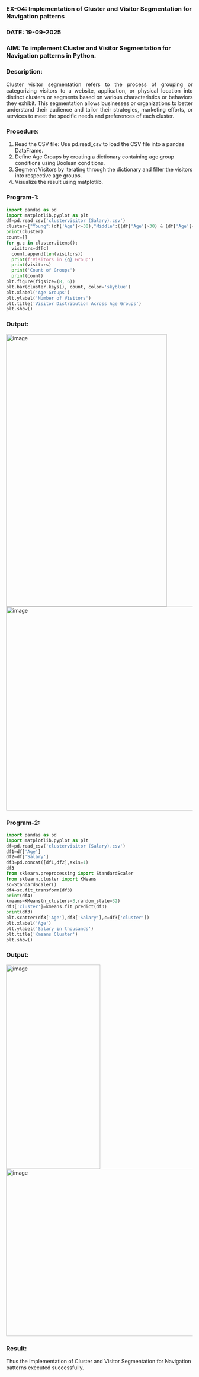 ### EX-04: Implementation of Cluster and Visitor Segmentation for Navigation patterns
### DATE: 19-09-2025
### AIM: To implement Cluster and Visitor Segmentation for Navigation patterns in Python.
### Description:
<div align= "justify">Cluster visitor segmentation refers to the process of grouping or categorizing visitors to a website, 
  application, or physical location into distinct clusters or segments based on various characteristics or behaviors they exhibit. 
  This segmentation allows businesses or organizations to better understand their audience and tailor their strategies, marketing efforts, 
  or services to meet the specific needs and preferences of each cluster.</div>
  
### Procedure:
1) Read the CSV file: Use pd.read_csv to load the CSV file into a pandas DataFrame.
2) Define Age Groups by creating a dictionary containing age group conditions using Boolean conditions.
3) Segment Visitors by iterating through the dictionary and filter the visitors into respective age groups.
4) Visualize the result using matplotlib.

### Program-1:
```python
import pandas as pd
import matplotlib.pyplot as plt
df=pd.read_csv('clustervisitor (Salary).csv')
cluster={"Young":(df['Age']<=30),"Middle":((df['Age']>30) & (df['Age']<=50)),"Older":(df['Age']>50)}
print(cluster)
count=[]
for g,c in cluster.items():
  visitors=df[c]
  count.append(len(visitors))
  print(f'Visitors in {g} Group')
  print(visitors)
  print('Count of Groups')
  print(count)
plt.figure(figsize=(8, 6))
plt.bar(cluster.keys(), count, color='skyblue')
plt.xlabel('Age Groups')
plt.ylabel('Number of Visitors')
plt.title('Visitor Distribution Across Age Groups')
plt.show()
```
### Output:
<img width="434" height="734" alt="image" src="https://github.com/user-attachments/assets/e8b4a5b4-e468-4c71-b6a0-b07980dac9f1" />
<img width="756" height="550" alt="image" src="https://github.com/user-attachments/assets/e494066f-6ce8-43c2-9924-baf404f10207" />


### Program-2:
```python
import pandas as pd
import matplotlib.pyplot as plt
df=pd.read_csv('clustervisitor (Salary).csv')
df1=df['Age']
df2=df['Salary']
df3=pd.concat([df1,df2],axis=1)
df3
from sklearn.preprocessing import StandardScaler
from sklearn.cluster import KMeans
sc=StandardScaler()
df4=sc.fit_transform(df3)
print(df4)
kmeans=KMeans(n_clusters=3,random_state=32)
df3['cluster']=kmeans.fit_predict(df3)
print(df3)
plt.scatter(df3['Age'],df3['Salary'],c=df3['cluster'])
plt.xlabel('Age')
plt.ylabel('Salary in thousands')
plt.title('Kmeans Cluster')
plt.show()
```

### Output:
<img width="254" height="550" alt="image" src="https://github.com/user-attachments/assets/8f48851a-71d7-498b-b929-3b69a7d1c731" />
<img width="649" height="451" alt="image" src="https://github.com/user-attachments/assets/d01ead70-edc3-41ea-bf19-f87031fa775a" />


### Result:
Thus the Implementation of Cluster and Visitor Segmentation for Navigation patterns executed successfully.
